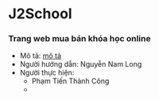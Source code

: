 [mô tả]: https://github.com/PhamTienThanhCong/website_buy_sell_coursera/tree/main/document#khu-v%E1%BB%B1c-document
# J2School

### Trang web mua bán khóa học online
- Mô tả: [mô tả]
- Người hướng dẫn: Nguyễn Nam Long
- Người thực hiện:
  - Phạm Tiến Thành Công
  - 
